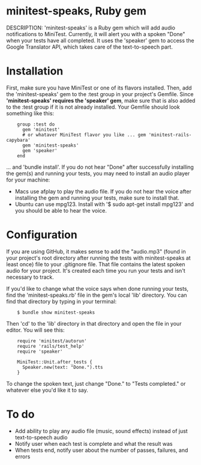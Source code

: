 minitest-speaks, Ruby gem
===================

DESCRIPTION: 'minitest-speaks' is a Ruby gem which will add audio notifications to MiniTest. Currently, it will alert you with a spoken "Done" when your tests have all completed. It uses the 'speaker' gem to access the Google Translator API, which takes care of the text-to-speech part.

Installation
============
First, make sure you have MiniTest or one of its flavors installed. Then, add the 'minitest-speaks' gem to the :test group in your project's Gemfile. Since **'minitest-speaks' requires the 'speaker' gem**, make sure that is also added to the :test group if it is not already installed. Your Gemfile should look something like this:

        group :test do
          gem 'minitest'
          # or whataver MiniTest flavor you like ... gem 'minitest-rails-capybara'
          gem 'minitest-speaks'
          gem 'speaker'
        end
        
... and 'bundle install'. If you do not hear "Done" after successfully installing the gem(s) and running your tests, you may need to install an audio player for your machine:

- Macs use afplay to play the audio file. If you do not hear the voice after installing the gem and running your tests, make sure to install that. 
- Ubuntu can use mpg123. Install with '$ sudo apt-get install mpg123' and you should be able to hear the voice.

Configuration
=============
If you are using GitHub, it makes sense to add the "audio.mp3" (found in your project's root directory after running the tests with minitest-speaks at least once) file to your .gitignore file. That file contains the latest spoken audio for your project. It's created each time you run your tests and isn't necessary to track.

If you'd like to change what the voice says when done running your tests, find the 'minitest-speaks.rb' file in the gem's local 'lib' directory. You can find that directory by typing in your terminal:
        
        $ bundle show minitest-speaks
        
Then 'cd' to the 'lib' directory in that directory and open the file in your editor. You will see this:

        require 'minitest/autorun'
        require 'rails/test_help'
        require 'speaker'
        
        MiniTest::Unit.after_tests {
          Speaker.new(text: "Done.").tts
        }
        
To change the spoken text, just change "Done." to "Tests completed." or whatever else you'd like it to say.

To do
=====
- Add ability to play any audio file (music, sound effects) instead of just text-to-speech audio
- Notify user when each test is complete and what the result was
- When tests end, notify user about the number of passes, failures, and errors
          

